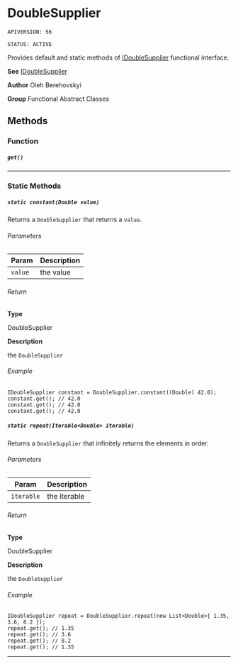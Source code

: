 # DoubleSupplier

`APIVERSION: 56`

`STATUS: ACTIVE`

Provides default and static methods of [IDoubleSupplier](/docs/Functional-Interfaces/IDoubleSupplier.md) functional interface.


**See** [IDoubleSupplier](/docs/Functional-Interfaces/IDoubleSupplier.md)


**Author** Oleh Berehovskyi


**Group** Functional Abstract Classes

## Methods
### Function
##### `get()`
---
### Static Methods
##### `static constant(Double value)`

Returns a `DoubleSupplier` that returns a `value`.

###### Parameters
|Param|Description|
|---|---|
|`value`|the value|

###### Return

**Type**

DoubleSupplier

**Description**

the `DoubleSupplier`

###### Example
```apex
IDoubleSupplier constant = DoubleSupplier.constant((Double) 42.0);
constant.get(); // 42.0
constant.get(); // 42.0
constant.get(); // 42.0
```

##### `static repeat(Iterable<Double> iterable)`

Returns a `DoubleSupplier` that infinitely returns the elements in order.

###### Parameters
|Param|Description|
|---|---|
|`iterable`|the iterable|

###### Return

**Type**

DoubleSupplier

**Description**

the `DoubleSupplier`

###### Example
```apex
IDoubleSupplier repeat = DoubleSupplier.repeat(new List<Double>{ 1.35, 3.6, 8.2 });
repeat.get(); // 1.35
repeat.get(); // 3.6
repeat.get(); // 8.2
repeat.get(); // 1.35
```

---
